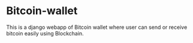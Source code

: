 # Bitcoin-wallet
This is a django webapp of Bitcoin wallet where user can send or receive bitcoin easily using Blockchain.

